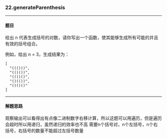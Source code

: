 ### 22.generateParenthesis
----
#### 题目
给出 n 代表生成括号的对数，请你写出一个函数，使其能够生成所有可能的并且有效的括号组合。

例如，给出 n = 3，生成结果为：

```
[
  "((()))",
  "(()())",
  "(())()",
  "()(())",
  "()()()"
]
```
----
#### 解题思路
观察输出可以看得出有点像二进制数字右移计算，所以这题可以用遍历，但是遍历会超时所以用递归，虽然递归的效率也不高
需要n个括号对，n个左括号，n个右括号，右括号的数量不能超过左括号数量

